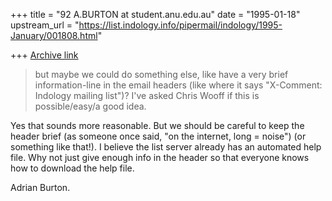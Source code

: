 +++
title = "92 A.BURTON at student.anu.edu.au"
date = "1995-01-18"
upstream_url = "https://list.indology.info/pipermail/indology/1995-January/001808.html"

+++
[Archive link](https://list.indology.info/pipermail/indology/1995-January/001808.html)


>but maybe we could do something else,
>like have a very brief information-line in the email headers (like where
>it says "X-Comment: Indology mailing list")?  I've asked Chris Wooff if
>this is possible/easy/a good idea.

Yes that sounds more reasonable. But we should be careful to keep the
header brief (as someone once said, "on the internet, long = noise") (or
something like that!). 
        I believe the list server already has an automated help file. Why
not just give enough info in the header so that everyone knows how to
download the help file.

Adrian Burton.






